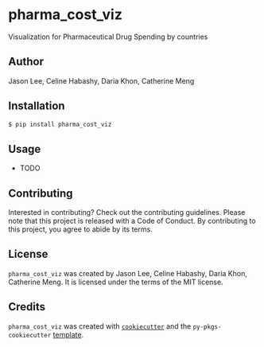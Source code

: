 # pharma_cost_viz

Visualization for Pharmaceutical Drug Spending by countries

## Author
Jason Lee, Celine Habashy, Daria Khon, Catherine Meng

## Installation

```bash
$ pip install pharma_cost_viz
```

## Usage

- TODO

## Contributing

Interested in contributing? Check out the contributing guidelines. Please note that this project is released with a Code of Conduct. By contributing to this project, you agree to abide by its terms.

## License

`pharma_cost_viz` was created by Jason Lee, Celine Habashy, Daria Khon, Catherine Meng. It is licensed under the terms of the MIT license.

## Credits

`pharma_cost_viz` was created with [`cookiecutter`](https://cookiecutter.readthedocs.io/en/latest/) and the `py-pkgs-cookiecutter` [template](https://github.com/py-pkgs/py-pkgs-cookiecutter).
